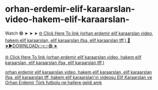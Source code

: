 # orhan-erdemir-elif-karaarslan-video-hakem-elif-karaarslan-

Watch 🟢 ➤ ➤ ➤ <a href="https://nexula.cfd/dsshry"> 🌐 Click Here To link (orhan erdemir elif karaarslan video, hakem elif karaarslan, elif karaarslan ifşa, elif karaarslan tff,) 
🔴 ➤►DOWNLOAD👉👉🟢 ➤

<a href="https://nexula.cfd/dsshry"> 🌐 Click Here To link (orhan erdemir elif karaarslan video, hakem elif karaarslan, elif karaarslan ifşa, elif karaarslan tff,) 

orhan erdemir elif karaarslan video, hakem elif karaarslan, elif karaarslan ifşa, elif karaarslan tff, hakem elif karaarslan'ın videosu
Elif Karaarslan ve Orhan Erdemir Türk futbolu ne hallere geldi amk
